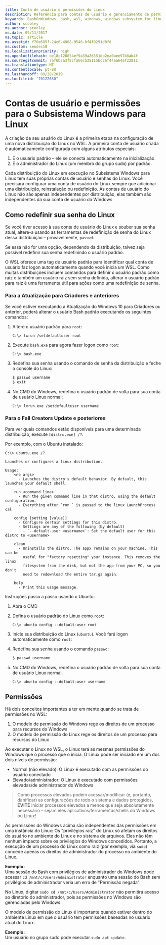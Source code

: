 ```yaml
---
title: Conta de usuário e permissões do Linux
description: Referência para contas de usuário e gerenciamento de permissões com o Subsistema Windows para Linux.
keywords: BashOnWindows, bash, wsl, windows, windows subsystem for linux, windowssubsystem, ubuntu, user accounts
author: scooley
ms.author: scooley
ms.date: 09/11/2017
ms.topic: article
ms.assetid: f70e685f-24c6-4908-9546-bf4f0291d8fd
ms.custom: seodec18
ms.localizationpriority: high
ms.openlocfilehash: de18c128854ef9a39a26551db2ea0aee97b8ab4f
ms.sourcegitcommit: 7af6b7a3f8cfa66cb25115bc26f44aa64ef22811
ms.translationtype: HT
ms.contentlocale: pt-BR
ms.lasthandoff: 08/28/2019
ms.locfileid: "70122680"
---
```

# <a name="user-accounts-and-permissions-for-windows-subsystem-for-linux"></a>Contas de usuário e permissões para o Subsistema Windows para Linux

A criação de seu usuário do Linux é a primeira etapa na configuração de uma nova distribuição do Linux no WSL.  A primeira conta de usuário criada é automaticamente configurada com alguns atributos especiais:

1. É o usuário padrão – ele se conecta automaticamente na inicialização.
1. É o administrador do Linux (um membro do grupo sudo) por padrão.

Cada distribuição do Linux em execução no Subsistema Windows para Linux tem suas próprias contas de usuário e senhas do Linux.  Você precisará configurar uma conta de usuário do Linux sempre que adicionar uma distribuição, reinstalação ou redefinição.  As contas de usuário do Linux não são apenas independentes por distribuição, elas também são independentes da sua conta de usuário do Windows.

## <a name="resetting-your-linux-password"></a>Como redefinir sua senha do Linux

Se você tiver acesso à sua conta de usuário do Linux e souber sua senha atual, altere-a usando as ferramentas de redefinição de senha do Linux dessa distribuição – provavelmente, `passwd`.

Se essa não for uma opção, dependendo da distribuição, talvez seja possível redefinir sua senha redefinindo o usuário padrão.

O WSL oferece uma tag de usuário padrão para identificar qual conta de usuário faz logon automaticamente quando você inicia um WSL.  Como muitas distribuições incluem comandos para definir o usuário padrão como raiz e também um usuário raiz sem senha definida, alterar o usuário padrão para raiz é uma ferramenta útil para ações como uma redefinição de senha.

### <a name="for-creators-update-and-earlier"></a>Para a Atualização para Criadores e anteriores
Se você estiver executando a Atualização do Windows 10 para Criadores ou anterior, poderá alterar o usuário Bash padrão executando os seguintes comandos:

1. Altere o usuário padrão para `root`:

    ```console
    C:\> lxrun /setdefaultuser root
    ```

1. Execute `bash.exe` para agora fazer logon como `root`:

    ```console
    C:\> bash.exe
    ```

1. Redefina sua senha usando o comando de senha da distribuição e feche o console do Linux:

    ```BASH
    $ passwd username
    $ exit
    ```

1. No CMD do Windows, redefina o usuário padrão de volta para sua conta de usuário Linux normal:

    ```console
    C:\> lxrun.exe /setdefaultuser username
    ```

### <a name="for-fall-creators-update-and-later"></a>Para o Fall Creators Update e posteriores
Para ver quais comandos estão disponíveis para uma determinada distribuição, execute `[distro.exe] /?`.
    
Por exemplo, com o Ubuntu instalado:

```console
C:\> ubuntu.exe /?

Launches or configures a linux distribution.

Usage:
    <no args>
      - Launches the distro's default behavior. By default, this launches your default shell.

    run <command line>
      - Run the given command line in that distro, using the default configuration.
      - Everything after `run ` is passed to the linux LaunchProcess cal

    config [setting [value]]
      - Configure certain settings for this distro.
      - Settings are any of the following (by default)
        - `--default-user <username>`: Set the default user for this distro to <username>

    clean
      - Uninstalls the distro. The appx remains on your machine. This can be
        useful for "factory resetting" your instance. This removes the linux
        filesystem from the disk, but not the app from your PC, so you don't
        need to redownload the entire tar.gz again.

    help
      - Print this usage message.
```

Instruções passo a passo usando o Ubuntu:

1. Abra o CMD
1. Defina o usuário padrão do Linux como `root`:

    ```console
    C:\> ubuntu config --default-user root
    ```    

1. Inicie sua distribuição do Linux (`ubuntu`).  Você fará logon automaticamente como `root`:

1. Redefina sua senha usando o comando `passwd`:

    ```BASH
    $ passwd username
    ```

1. No CMD do Windows, redefina o usuário padrão de volta para sua conta de usuário Linux normal.

    ```console
    C:\> ubuntu config --default-user username
    ```

## <a name="permissions"></a>Permissões

Há dois conceitos importantes a ter em mente quando se trata de permissões no WSL:

1. O modelo de permissão do Windows rege os direitos de um processo para recursos do Windows
2. O modelo de permissão do Linux rege os direitos de um processo para recursos do Linux

Ao executar o Linux no WSL, o Linux terá as mesmas permissões do Windows que o processo que o inicia. O Linux pode ser iniciado em um dos dois níveis de permissão:

* Normal (não elevado): O Linux é executado com as permissões do usuário conectado
* Elevado/administrador: O Linux é executado com permissões elevadas/de administrador do Windows

> Como processos elevados podem acessar/modificar (e, portanto, danificar) as configurações de todo o sistema e dados protegidos, **EVITE** iniciar processos elevados a menos que seja absolutamente necessário – sejam eles aplicativos/ferramentas/shells do Windows ou Linux!

As permissões do Windows acima são independentes das permissões em uma instância do Linux: Os "privilégios raiz" do Linux só afetam os direitos do usuário no ambiente do Linux e no sistema de arquivos. Eles não têm nenhum impacto sobre os privilégios do Windows concedidos. Portanto, a execução de um processo do Linux como raiz (por exemplo, via `sudo`) concede apenas os direitos de administrador do processo no ambiente do Linux.

**Exemplo:**     
Uma sessão do Bash com privilégios de administrador do Windows pode acessar `cd /mnt/c/Users/Administrator` enquanto uma sessão do Bash sem privilégios de administrador veria um erro de "Permissão negada".

No Linux, digitar `sudo cd /mnt/c/Users/Administrator` não permitirá acesso ao diretório do administrador, pois as permissões no Windows são gerenciadas pelo Windows.

O modelo de permissão do Linux é importante quando estiver dentro do ambiente Linux em que o usuário tem permissões baseadas no usuário atual do Linux.

**Exemplo:**  
Um usuário no grupo sudo pode executar `sudo apt update`.
